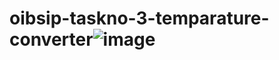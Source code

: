 # oibsip-taskno-3-temparature-converter![image](https://github.com/anki030215/oibsip-taskno-3-temparature-converter/assets/139100369/c6a9bd8d-8b2e-4d6f-868b-c9a83d7dded0)
